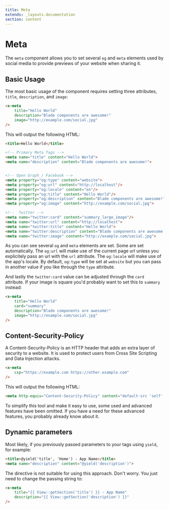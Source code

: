 ```yaml
---
title: Meta
extends: _layouts.documentation
section: content
---
```


# Meta

The `meta` component allows you to set several `og` and `meta` elements used by social media to provide previews of your website when sharing it.


## Basic Usage

The most basic usage of the component requires setting three attributes, `title`, `description`, and `image`:

```html
<x-meta
    title="Hello World"
    description="Blade components are awesome!"
    image="http://example.com/social.jpg"
/>
```

This will output the following HTML:

```html
<title>Hello World</title>

<!-- Primary Meta Tags -->
<meta name="title" content="Hello World">
<meta name="description" content="Blade components are awesome!">


<!-- Open Graph / Facebook -->
<meta property="og:type" content="website">
<meta property="og:url" content="http://localhost"/>
<meta property="og:locale" content="en"/>
<meta property="og:title" content="Hello World"/>
<meta property="og:description" content="Blade components are awesome!">
<meta property="og:image" content="http://example.com/social.jpg">

<!--  Twitter -->
<meta name="twitter:card" content="summary_large_image"/>
<meta name="twitter:url" content="http://localhost">
<meta name="twitter:title" content="Hello World">
<meta name="twitter:description" content="Blade components are awesome!">
<meta name="twitter:image" content="http://example.com/social.jpg">
```

As you can see several `og` and `meta` elements are set. Some are set automatically. The `og:url` will make use of the current page url unless you explicitely pass an url with the `url` attribute. The `og:locale` will make use of the app's locale. By default, `og:type` will be set at `website` but you can pass in another value if you like through the `type` attribute.

And lastly the `twitter:card` value can be adjusted through the `card` attribute. If your image is square you'd probably want to set this to `summary` instead:

```html
<x-meta
    title="Hello World"
    card="summary"
    description="Blade components are awesome!"
    image="http://example.com/social.jpg"
/>
```

## Content-Security-Policy

A Content-Security-Policy is an HTTP header that adds an extra layer of security to a website. It is used to protect users from Cross Site Scripting and Data Injection attacks.

```html
<x-meta
    csp="https://example.com https://other.example.com"
/>
```

This will output the following HTML:

```html
<meta http-equiv="Content-Security-Policy" content="default-src 'self' data: 'unsafe-inline' 'unsafe-hashes' 'unsafe-eval' https://example.com https://other.example.com">
```

To simplify this tool and make it easy to use, some used and advanced features have been omitted.
If you have a need for these advanced features, you probably already know about it.

## Dynamic parameters

Most likely, if you previously passed parameters to your tags using `yield`, for example:

```html
<title>@yield('title', 'Home') - App Name</title>
<meta name="description" content="@yield('description')">
```

The directive is not suitable for using this approach. Don't worry. You just need to change the passing string to:

```html
<x-meta
    title="{{ View::getSection('title') }} - App Name"
    description="{{ View::getSection('description') }}"
/>
```

